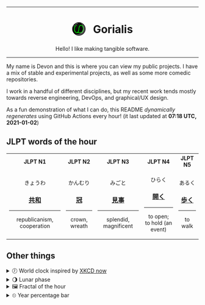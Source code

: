 ***

<h1 align="center">
<sub>
    <img src="readme/resources/avatar.png" height="36">
</sub>
&nbsp;
Gorialis
</h1>
<p align="center">
Hello! I like making tangible software.
</p>

***

My name is Devon and this is where you can view my public projects. I have a mix of stable and experimental projects, as well as some more comedic repositories.

I work in a handful of different disciplines, but my recent work tends mostly towards reverse engineering, DevOps, and graphical/UX design.

As a fun demonstration of what I can do, this README *dynamically regenerates* using GitHub Actions every hour! (it last updated at **07:18 UTC, 2021-01-02**)

<h2>JLPT words of the hour</h2>
<table>
    <tr>
        <th>JLPT N1</th>
        <th>JLPT N2</th>
        <th>JLPT N3</th>
        <th>JLPT N4</th>
        <th>JLPT N5</th>
    </tr>
    <tr>
        <td>
            <p align="center">きょうわ</p>
            <h3 align="center"><b><a href="https://jisho.org/search/%E5%85%B1%E5%92%8C">共和</a></b></h3>
            <hr>
            <p align="center">republicanism,<wbr> cooperation</p>
        </td>
        <td>
            <p align="center">かんむり</p>
            <h3 align="center"><b><a href="https://jisho.org/search/%E5%86%A0">冠</a></b></h3>
            <hr>
            <p align="center">crown,<wbr> wreath</p>
        </td>
        <td>
            <p align="center">みごと</p>
            <h3 align="center"><b><a href="https://jisho.org/search/%E8%A6%8B%E4%BA%8B">見事</a></b></h3>
            <hr>
            <p align="center">splendid,<wbr> magnificent</p>
        </td>
        <td>
            <p align="center">ひらく</p>
            <h3 align="center"><b><a href="https://jisho.org/search/%E9%96%8B%E3%81%8F">開く</a></b></h3>
            <hr>
            <p align="center">to open;<br> to hold (an event)</p>
        </td>
        <td>
            <p align="center">あるく</p>
            <h3 align="center"><b><a href="https://jisho.org/search/%E6%AD%A9%E3%81%8F">歩く</a></b></h3>
            <hr>
            <p align="center">to walk</p>
        </td>
    </tr>
</table>

<h2>Other things</h2>
<details>
<summary>🕖  World clock inspired by <a href="https://xkcd.com/now">XKCD now</a></summary>

> <img src="generated/now.png" width="512">

</details>
<details>
<summary>🌖 Lunar phase</summary>

The moon is approximately 65.12% through its phase (Waning Gibbous).

</details>
<details>
<summary>&#x1f5bc; Fractal of the hour</summary>

> <img src="generated/fractal.png" width="512">

</details>
<details>
<summary>&#x23f2; Year percentage bar</summary>
<pre><code>2021 [▁▁▁▁▁▁▁▁▁▁▁▁▁▁▁▁▁▁▁▁] 0.36%</code></pre>
</details>
